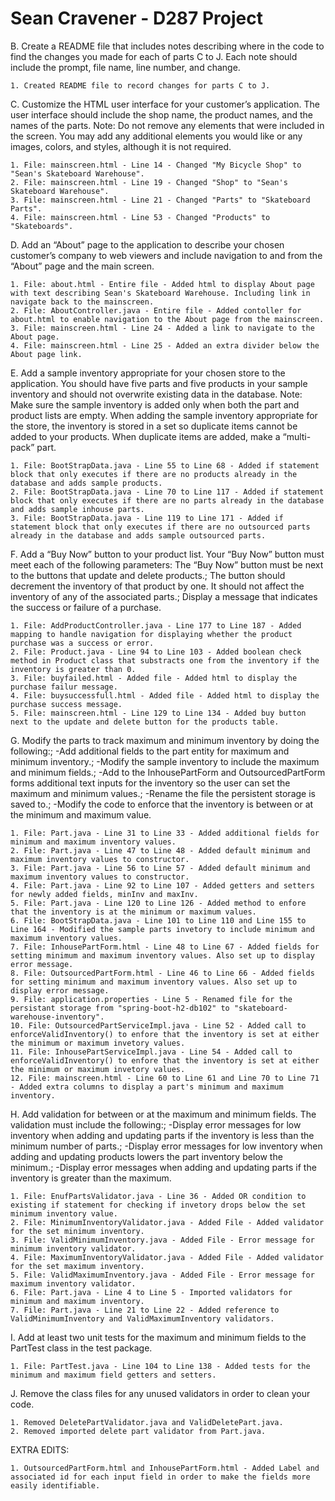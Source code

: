 # Sean Cravener - D287 Project

B. Create a README file that includes notes describing where in the code to find the changes you made for each of parts C to J. Each note should include the prompt, file name, line number, and change.

    1. Created README file to record changes for parts C to J.

C. Customize the HTML user interface for your customer’s application. The user interface should include the shop name, the product names, and the names of the parts. Note: Do not remove any elements that were included in the screen. You may add any additional elements you would like or any images, colors, and styles, although it is not required.

    1. File: mainscreen.html - Line 14 - Changed "My Bicycle Shop" to "Sean's Skateboard Warehouse".
    2. File: mainscreen.html - Line 19 - Changed "Shop" to "Sean's Skateboard Warehouse".
    3. File: mainscreen.html - Line 21 - Changed "Parts" to "Skateboard Parts".
    4. File: mainscreen.html - Line 53 - Changed "Products" to "Skateboards".

D. Add an “About” page to the application to describe your chosen customer’s company to web viewers and include navigation to and from the “About” page and the main screen.

    1. File: about.html - Entire file - Added html to display About page with text describing Sean's Skateboard Warehouse. Including link in navigate back to the mainscreen.
    2. File: AboutController.java - Entire file - Added contoller for about.html to enable navigation to the About page from the mainscreen.
    3. File: mainscreen.html - Line 24 - Added a link to navigate to the About page.
    4. File: mainscreen.html - Line 25 - Added an extra divider below the About page link.

E. Add a sample inventory appropriate for your chosen store to the application. You should have five parts and five products in your sample inventory and should not overwrite existing data in the database. Note: Make sure the sample inventory is added only when both the part and product lists are empty. When adding the sample inventory appropriate for the store, the inventory is stored in a set so duplicate items cannot be added to your products. When duplicate items are added, make a “multi-pack” part.

    1. File: BootStrapData.java - Line 55 to Line 68 - Added if statement block that only executes if there are no products already in the database and adds sample products.
    2. File: BootStrapData.java - Line 70 to Line 117 - Added if statement block that only executes if there are no parts already in the database and adds sample inhouse parts.
    3. File: BootStrapData.java - Line 119 to Line 171 - Added if statement block that only executes if there are no outsourced parts already in the database and adds sample outsourced parts.

F. Add a “Buy Now” button to your product list. Your “Buy Now” button must meet each of the following parameters: The “Buy Now” button must be next to the buttons that update and delete products.; The button should decrement the inventory of that product by one. It should not affect the inventory of any of the associated parts.; Display a message that indicates the success or failure of a purchase.

    1. File: AddProductController.java - Line 177 to Line 187 - Added mapping to handle navigation for displaying whether the product purchase was a success or error.
    2. File: Product.java - Line 94 to Line 103 - Added boolean check method in Product class that substracts one from the inventory if the inventory is greater than 0.
    3. File: buyfailed.html - Added file - Added html to display the purchase failur message.
    4. File: buysuccessfull.html - Added file - Added html to display the purchase success message.
    5. File: mainscreen.html - Line 129 to Line 134 - Added buy button next to the update and delete button for the products table.

G. Modify the parts to track maximum and minimum inventory by doing the following:; -Add additional fields to the part entity for maximum and minimum inventory.; -Modify the sample inventory to include the maximum and minimum fields.; -Add to the InhousePartForm and OutsourcedPartForm forms additional text inputs for the inventory so the user can set the maximum and minimum values.; -Rename the file the persistent storage is saved to.; -Modify the code to enforce that the inventory is between or at the minimum and maximum value.

    1. File: Part.java - Line 31 to Line 33 - Added additional fields for minimum and maximum inventory values.
    2. File: Part.java - Line 47 to Line 48 - Added default minimum and maximum inventory values to constructor.
    3. File: Part.java - Line 56 to Line 57 - Added default minimum and maximum inventory values to constructor.
    4. File: Part.java - Line 92 to Line 107 - Added getters and setters for newly added fields, minInv and maxInv.
    5. File: Part.java - Line 120 to Line 126 - Added method to enfore that the inventory is at the minimum or maximum values.
    6. File: BootStrapData.java - Line 101 to Line 110 and Line 155 to Line 164 - Modified the sample parts invetory to include minimum and maximum inventory values.
    7. File: InhousePartForm.html - Line 48 to Line 67 - Added fields for setting minimum and maximum inventory values. Also set up to display error message.
    8. File: OutsourcedPartForm.html - Line 46 to Line 66 - Added fields for setting minimum and maximum inventory values. Also set up to display error message.
    9. File: application.properties - Line 5 - Renamed file for the persistant storage from "spring-boot-h2-db102" to "skateboard-warehouse-inventory".
    10. File: OutsourcedPartServiceImpl.java - Line 52 - Added call to enforceValidInventory() to enfore that the inventory is set at either the minimum or maximum invetory values.
    11. File: InhousePartServiceImpl.java - Line 54 - Added call to enforceValidInventory() to enfore that the inventory is set at either the minimum or maximum invetory values.
    12. File: mainscreen.html - Line 60 to Line 61 and Line 70 to Line 71 - Added extra columns to display a part's minimum and maximum inventory.

H. Add validation for between or at the maximum and minimum fields. The validation must include the following:; -Display error messages for low inventory when adding and updating parts if the inventory is less than the minimum number of parts.; -Display error messages for low inventory when adding and updating products lowers the part inventory below the minimum.; -Display error messages when adding and updating parts if the inventory is greater than the maximum.

    1. File: EnufPartsValidator.java - Line 36 - Added OR condition to existing if statement for checking if invetory drops below the set minimum inventory value.
    2. File: MinimumInventoryValidator.java - Added File - Added validator for the set minimum inventory.
    3. File: ValidMinimumInventory.java - Added File - Error message for minimum inventory validator.
    4. File: MaximumInventoryValidator.java - Added File - Added validator for the set maximum inventory.
    5. File: ValidMaximumInventory.java - Added File - Error message for maximum inventory validator.
    6. File: Part.java - Line 4 to Line 5 - Imported validators for minimum and maximum inventory.
    7. File: Part.java - Line 21 to Line 22 - Added reference to ValidMinimumInventory and ValidMaximumInventory validators.

I. Add at least two unit tests for the maximum and minimum fields to the PartTest class in the test package.

    1. File: PartTest.java - Line 104 to Line 138 - Added tests for the minimum and maximum field getters and setters.

J. Remove the class files for any unused validators in order to clean your code.

    1. Removed DeletePartValidator.java and ValidDeletePart.java.
    2. Removed imported delete part validator from Part.java.

EXTRA EDITS:

    1. OutsourcedPartForm.html and InhousePartForm.html - Added Label and associated id for each input field in order to make the fields more easily identifiable.
